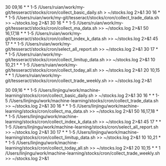 30 09,16 * * 1-5 /Users/ruian/work/my-git/tesseract/stocks/cron/collect_basic_daily.sh > ~/stocks.log 2>&1
30 16 * * 1-5 /Users/ruian/work/my-git/tesseract/stocks/cron/collect_trade_data.sh >> ~/stocks.log 2>&1
30 16 * * 1-5 /Users/ruian/work/my-git/tesseract/stocks/cron/collect_ma_data.sh >> ~/stocks.log 2>&1
50 16,17,18 * * 1-5 /Users/ruian/work/my-git/tesseract/stocks/cron/collect_index_k_data.sh >> ~/stocks.log 2>&1
45 17 * * 1-5 /Users/ruian/work/my-git/tesseract/stocks/cron/select_all_report.sh >> ~/stocks.log 2>&1
30 17 * * 1-5 /Users/ruian/work/my-git/tesseract/stocks/cron/collect_limitup_data.sh >> ~/stocks.log 2>&1
10 10,21 * * 1-5 /Users/ruian/work/my-git/tesseract/stocks/cron/collect_today_all.sh >> ~/stocks.log 2>&1
20 10,15 * * 1 /Users/ruian/work/my-git/tesseract/stocks/cron/collect_trade_weekly.sh >> ~/stocks.log 2>&1

30 09,16 * * 1-5 /Users/linjingu/work/machine-learning/stocks/cron/collect_basic_daily.sh > ~/stocks.log 2>&1
30 16 * * 1-5 /Users/linjingu/work/machine-learning/stocks/cron/collect_trade_data.sh >> ~/stocks.log 2>&1
30 16 * * 1-5 /Users/linjingu/work/machine-learning/stocks/cron/collect_ma_data.sh >> ~/stocks.log 2>&1
50 16,17,18 * * 1-5 /Users/linjingu/work/machine-learning/stocks/cron/collect_index_k_data.sh >> ~/stocks.log 2>&1
45 17 * * 1-5 /Users/linjingu/work/machine-learning/stocks/cron/select_all_report.sh >> ~/stocks.log 2>&1
30 17 * * 1-5 /Users/linjingu/work/machine-learning/stocks/cron/collect_limitup_data.sh >> ~/stocks.log 2>&1
10 10,21 * * 1-5 /Users/linjingu/work/machine-learning/stocks/cron/collect_today_all.sh >> ~/stocks.log 2>&1
20 10,15 * * 1 /Users/linjingu/work/machine-learning/stocks/cron/collect_trade_weekly.sh >> ~/stocks.log 2>&1